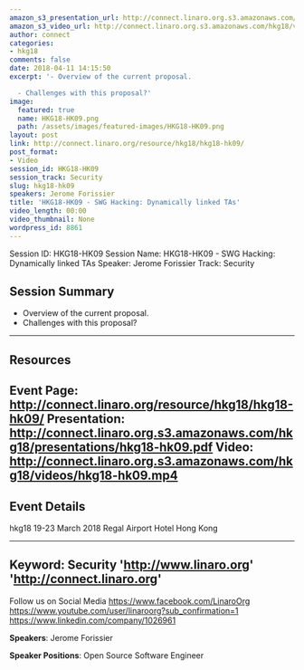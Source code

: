 ```yaml
---
amazon_s3_presentation_url: http://connect.linaro.org.s3.amazonaws.com/hkg18/presentations/hkg18-hk09.pdf
amazon_s3_video_url: http://connect.linaro.org.s3.amazonaws.com/hkg18/videos/hkg18-hk09.mp4
author: connect
categories:
- hkg18
comments: false
date: 2018-04-11 14:15:50
excerpt: '- Overview of the current proposal.

  - Challenges with this proposal?'
image:
  featured: true
  name: HKG18-HK09.png
  path: /assets/images/featured-images/HKG18-HK09.png
layout: post
link: http://connect.linaro.org/resource/hkg18/hkg18-hk09/
post_format:
- Video
session_id: HKG18-HK09
session_track: Security
slug: hkg18-hk09
speakers: Jerome Forissier
title: 'HKG18-HK09 - SWG Hacking: Dynamically linked TAs'
video_length: 00:00
video_thumbnail: None
wordpress_id: 8861
---
```


Session ID: HKG18-HK09
Session Name: HKG18-HK09 - SWG Hacking: Dynamically linked TAs
Speaker: Jerome Forissier
Track: Security


## Session Summary
- Overview of the current proposal.
- Challenges with this proposal?

---------------------------------------------------
## Resources
Event Page: http://connect.linaro.org/resource/hkg18/hkg18-hk09/
Presentation: http://connect.linaro.org.s3.amazonaws.com/hkg18/presentations/hkg18-hk09.pdf
Video: http://connect.linaro.org.s3.amazonaws.com/hkg18/videos/hkg18-hk09.mp4
 ---------------------------------------------------
## Event Details
hkg18
19-23 March 2018 
Regal Airport Hotel Hong Kong

---------------------------------------------------
Keyword: Security
'http://www.linaro.org'
'http://connect.linaro.org'
---------------------------------------------------
Follow us on Social Media
https://www.facebook.com/LinaroOrg
https://www.youtube.com/user/linaroorg?sub_confirmation=1
https://www.linkedin.com/company/1026961

**Speakers**: Jerome Forissier

**Speaker Positions**: Open Source Software Engineer